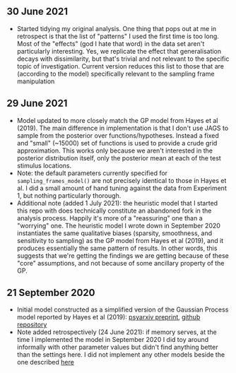 
## 30 June 2021

- Started tidying my original analysis. One thing that pops out at me in 
  retrospect is that the list of "patterns" I used the first time is too
  long. Most of the "effects" (god I hate that word) in the data set aren't
  particularly interesting. Yes, we replicate the effect that generalisation
  decays with dissimilarity, but that's trivial and not relevant to the 
  specific topic of investigation. Current version reduces this list to those
  that are (according to the model) specifically relevant to the sampling frame
  manipulation

## 29 June 2021

- Model updated to more closely match the GP model from Hayes et al (2019).
  The main difference in implementation is that I don't use JAGS to sample from
  the posterior over functions/hypotheses. Instead a fixed and "small" (~15000)
  set of functions is used to provide a crude grid approximation. This works 
  only because we aren't interested in the posterior distribution itself, only
  the posterior mean at each of the test stimulus locations.
- Note: the default parameters currently specified for `sampling_frames_model()`
  are not precisely identical to those in Hayes et al. I did a small amount of
  hand tuning against the data from Experiment 1, but nothing particularly 
  thorough.
- Additional note (added 1 July 2021): the heuristic model that I started this
  repo with does technically constitute an abandoned fork in the analysis
  process. Happily it's more of a "reassuring" one than a "worrying" one. The
  heuristic model I wrote down in September 2020 instantiates the same 
  qualitative biases (sparsity, smoothness, and sensitivity to sampling) as 
  the GP model from Hayes et al (2019), and it produces essentially the same
  pattern of results. In other words, this suggests that we're getting the 
  findings we are getting because of these "core" assumptions, and not because
  of some ancillary property of the GP. 

## 21 September 2020

- Initial model constructed as a simplified version of the Gaussian Process 
  model reported by Hayes et al (2019): [psyarxiv preprint](https://doi.org/10.17605/OSF.IO/2M83V),
  [github repository](https://github.com/djnavarro/samplingframes)
- Note added retrospectively (24 June 2021): if memory serves, at the time I 
  implemented the model in September 2020 I did toy around informally with other 
  parameter values but didn't find anything better than the settings here. I 
  did not implement any other models beside the one described
  [here](https://github.com/djnavarro/sampling-differences/blob/34966459c5c490a22fa7e9b2baddc4fca4397629/models/sampling_frames_model.R)

